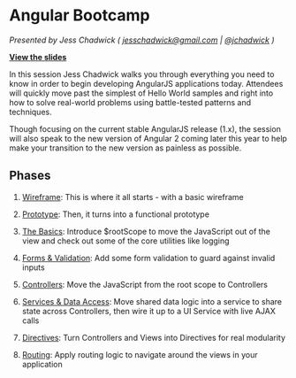# Angular Bootcamp

_Presented by Jess Chadwick  ( [jesschadwick@gmail.com](mailto:jesschadwick@gmail.com) | [@jchadwick](https://twitter.comhttps://github.com/jchadwick) )_

**[View the slides](https://onedrive.live.com/redir?resid=229ED79D402C9B40!84084&authkey=!AA0yHY2DeTXcFcc&ithint=file%2cpptx)**

In this session Jess Chadwick walks you through everything you need to know in order to begin developing AngularJS applications today.   Attendees will quickly move past the simplest of Hello World samples and right into how to solve real-world problems using battle-tested patterns and techniques. 

Though focusing on the current stable AngularJS release (1.x), the session will also speak to the new version of Angular 2 coming later this year to help make your transition to the new version as painless as possible.


## Phases

1. [Wireframe](https://github.com/jchadwick/AngularBootcamp/tree/Wireframe):
This is where it all starts - with a basic wireframe

1. [Prototype](https://github.com/jchadwick/AngularBootcamp/tree/Prototype):
Then, it turns into a functional prototype

1. [The Basics](https://github.com/jchadwick/AngularBootcamp/tree/Basics):
Introduce $rootScope to move the JavaScript out of the view 
and check out some of the core utilities like logging

1. [Forms & Validation](https://github.com/jchadwick/AngularBootcamp/tree/Forms):
Add some form validation to guard against invalid inputs

1. [Controllers](https://github.com/jchadwick/AngularBootcamp/tree/Controllers):
Move the JavaScript from the root scope to Controllers

1. [Services & Data Access](https://github.comhttps://github.com/jchadwick/AngularBootcamp/tree/Services):
Move shared data logic into a service to share state across Controllers, 
then wire it up to a UI Service with live AJAX calls

1. [Directives](https://github.com/jchadwick/AngularBootcamp/tree/Directives):
Turn Controllers and Views into Directives for real modularity

1. [Routing](https://github.com/jchadwick/AngularBootcamp/tree/Routing):
Apply routing logic to navigate around the views in your application

